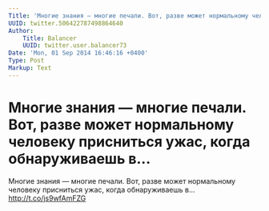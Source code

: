 ```yaml
---
Title: 'Многие знания — многие печали. Вот, разве может нормальному человеку присниться ужас, когда обнаруживаешь в...'
UUID: twitter.506422787498864640
Author:
    Title: Balancer
    UUID: twitter.user.balancer73
Date: 'Mon, 01 Sep 2014 16:46:16 +0400'
Type: Post
Markup: Text
---
```


# Многие знания — многие печали. Вот, разве может нормальному человеку присниться ужас, когда обнаруживаешь в...

Многие знания — многие печали. Вот, разве может нормальному
человеку присниться ужас, когда обнаруживаешь в...
http://t.co/js9wfAmFZG